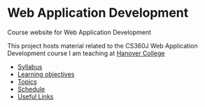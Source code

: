 Web Application Development
===========================

Course website for Web Application Development

This project hosts material related to the CS360J Web Application Development course I am teaching at [Hanover College](http://www.hanover.edu)

- [Syllabus](syllabus.md)
- [Learning objectives](objectives.md)
- [Topics](topics.md)
- [Schedule](schedule.md)
- [Useful Links](links.md)
